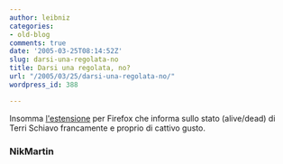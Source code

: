 ```yaml
---
author: leibniz
categories:
- old-blog
comments: true
date: '2005-03-25T08:14:52Z'
slug: darsi-una-regolata-no
title: Darsi una regolata, no?
url: "/2005/03/25/darsi-una-regolata-no/"
wordpress_id: 388

---
```

Insomma [l'estensione](http://nik-martin.com/terristatus/) per Firefox che informa sullo stato (alive/dead) di Terri Schiavo francamente e proprio di cattivo gusto.




### NikMartin
